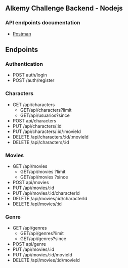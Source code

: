 ## Alkemy Challenge Backend - Nodejs

### API endpoints documentation
* [Postman](https://documenter.getpostman.com/view/16728392/U16dSpHs)

## Endpoints

### Authentication
 * POST auth/login
 * POST /auth/register

### Characters
* GET /api/characters 
  * GET/api/characters?limit
  * GET/api/usuarios?since
* POST api/characters                                
* PUT /api/characters/:id                          
* PUT /api/characters/:id/:movieId                    
* DELETE /api/characters/:id/:movieId                 
* DELETE /api/characters/:id                         

### Movies
* GET /api/movies 
  * GET/api/movies ?limit
  * GET/api/movies ?since
* POST api/movies                            
* PUT /api/movies/:id                          
* PUT /api/movies/:id/characterId                     
* DELETE /api/movies/:id/characterId                
* DELETE /api/movies/:id                              

### Genre
* GET /api/genres
  * GET/api/genres?limit
  * GET/api/genres?since
* POST api/genre                             
* PUT /api/movies/:id                           
* PUT /api/movies/:id/movieId                
* DELETE /api/movies/:id/movieId                      




